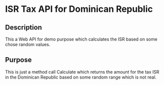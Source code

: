 # ISR Tax API for Dominican Republic
## Description
This a Web API for demo purpose which calculates the ISR based on some chose random values. 

## Purpose
This is just a method call Calculate which returns the amount for the tax ISR in the Dominican Republic based on some random range which is not real.
